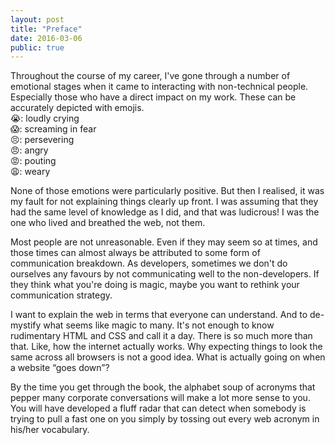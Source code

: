 ```yaml
---
layout: post
title: "Preface"
date: 2016-03-06
public: true
---
```

Throughout the course of my career, I've gone through a number of emotional stages when it came to interacting with non-technical people. Especially those who have a direct impact on my work. These can be accurately depicted with emojis.  
<span class="o-emoji">😭</span>: loudly crying  
<span class="o-emoji">😱</span>: screaming in fear  
<span class="o-emoji">😣</span>: persevering  
<span class="o-emoji">😠</span>: angry  
<span class="o-emoji">😡</span>: pouting  
<span class="o-emoji">😩</span>: weary  

None of those emotions were particularly positive. But then I realised, it was my fault for not explaining things clearly up front. I was assuming that they had the same level of knowledge as I did, and that was ludicrous! I was the one who lived and breathed the web, not them.

Most people are not unreasonable. Even if they may seem so at times, and those times can almost always be attributed to some form of communication breakdown. As developers, sometimes we don't do ourselves any favours by not communicating well to the non-developers. If they think what you're doing is magic, maybe you want to rethink your communication strategy.

I want to explain the web in terms that everyone can understand. And to de-mystify what seems like magic to many. It's not enough to know rudimentary HTML and CSS and call it a day. There is so much more than that. Like, how the internet actually works. Why expecting things to look the same across all browsers is not a good idea. What is actually going on when a website “goes down”?

By the time you get through the book, the alphabet soup of acronyms that pepper many corporate conversations will make a lot more sense to you. You will have developed a fluff radar that can detect when somebody is trying to pull a fast one on you simply by tossing out every web acronym in his/her vocabulary.
